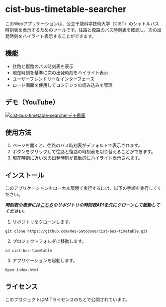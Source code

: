 # cist-bus-timetable-searcher

このWebアプリケーションは、公立千歳科学技術大学（CIST）のシャトルバス時刻表を表示するためのツールです。往路と復路のバス時刻表を確認し、次の出発時刻をハイライト表示することができます。

## 機能

- 往路と復路のバス時刻表を表示
- 現在時刻を基準に次の出発時刻をハイライト表示
- ユーザーフレンドリーなインターフェース
- ロード画面を使用してコンテンツの読み込みを管理

## デモ（YouTube）
[![cist-bus-timetable-searcherデモ動画](https://img.youtube.com/vi/hdkzigIL9_8/0.jpg)](https://www.youtube.com/watch?v=hdkzigIL9_8)

## 使用方法

1. ページを開くと、往路のバス時刻表がデフォルトで表示されます。
2. ボタンをクリックして往路と復路の時刻表を切り替えることができます。
3. 現在時刻に近い次の出発時刻が自動的にハイライト表示されます。

## インストール

このアプリケーションをローカル環境で実行するには、以下の手順を実行してください。

***時刻表の表示には[こちら](https://github.com/ItisNoMatter/cist-cat)のリポジトリの時刻表APIを先にクローンして起動してください。***

1. リポジトリをクローンします。

```
git clone https://github.com/Reo-Satooooo/cist-bus-timetable.git
```

2. プロジェクトフォルダに移動します。

```
cd cist-bus-timetable
```

3. アプリケーションを起動します。
```
Open index.html
```


## ライセンス

このプロジェクトはMITライセンスのもとで公開されています。
